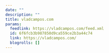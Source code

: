 ```yaml
---
date: ""
description: ""
title: vladcampos.com
params:
  feedlink: https://vladcampos.com/feed.xml
  id: 6f6fcb3b987850d9ca559ce2b3a44c74
  link: https://vladcampos.com/
  blogrolls: []
---
```

